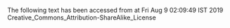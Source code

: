 The following text has been accessed from at Fri Aug 9 02:09:49 IST 2019
Creative_Commons_Attribution-ShareAlike_License
